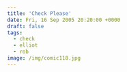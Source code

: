 ```yaml
---
title: 'Check Please'
date: Fri, 16 Sep 2005 20:20:00 +0000
draft: false
tags:
  - check
  - elliot
  - rob
image: /img/comic118.jpg
---
```


